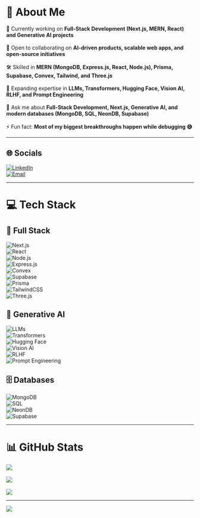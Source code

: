 # 💫 About Me  
🔭 Currently working on **Full-Stack Development (Next.js, MERN, React) and Generative AI projects** <br>  
🤝 Open to collaborating on **AI-driven products, scalable web apps, and open-source initiatives** <br>  
🛠️ Skilled in **MERN (MongoDB, Express.js, React, Node.js), Prisma, Supabase, Convex, Tailwind, and Three.js** <br>  
🌱 Expanding expertise in **LLMs, Transformers, Hugging Face, Vision AI, RLHF, and Prompt Engineering** <br>  
💬 Ask me about **Full-Stack Development, Next.js, Generative AI, and modern databases (MongoDB, SQL, NeonDB, Supabase)** <br>  
⚡ Fun fact: **Most of my biggest breakthroughs happen while debugging 😅**  

---

## 🌐 Socials  
[![LinkedIn](https://img.shields.io/badge/LinkedIn-%230077B5.svg?logo=linkedin&logoColor=white)](https://www.linkedin.com/in/vardhan-thadala-b7ba13316/)  
[![Email](https://img.shields.io/badge/Email-D14836?logo=gmail&logoColor=white)](mailto:thadalavardhangoud@gmail.com)  

---

# 💻 Tech Stack  

## 🚀 Full Stack  
![Next.js](https://img.shields.io/badge/Next.js-black?style=for-the-badge&logo=next.js&logoColor=white)  
![React](https://img.shields.io/badge/react-%2320232a.svg?style=for-the-badge&logo=react&logoColor=%2361DAFB)  
![Node.js](https://img.shields.io/badge/node.js-339933?style=for-the-badge&logo=node.js&logoColor=white)  
![Express.js](https://img.shields.io/badge/express.js-%23404d59.svg?style=for-the-badge&logo=express&logoColor=%2361DAFB)  
![Convex](https://img.shields.io/badge/convex-%23000000.svg?style=for-the-badge&logo=convex&logoColor=white)  
![Supabase](https://img.shields.io/badge/supabase-3ECF8E?style=for-the-badge&logo=supabase&logoColor=white)  
![Prisma](https://img.shields.io/badge/Prisma-3982CE?style=for-the-badge&logo=Prisma&logoColor=white)  
![TailwindCSS](https://img.shields.io/badge/tailwindcss-%2338B2AC.svg?style=for-the-badge&logo=tailwind-css&logoColor=white)  
![Three.js](https://img.shields.io/badge/threejs-black?style=for-the-badge&logo=three.js&logoColor=white)  


## 🤖 Generative AI  
![LLMs](https://img.shields.io/badge/LLMs-%2302569B.svg?style=for-the-badge&logo=openai&logoColor=white)  
![Transformers](https://img.shields.io/badge/Transformers-%23FF6F00.svg?style=for-the-badge&logo=huggingface&logoColor=white)  
![Hugging Face](https://img.shields.io/badge/HuggingFace-FFD21E?style=for-the-badge&logo=huggingface&logoColor=black)  
![Vision AI](https://img.shields.io/badge/VisionAI-%23000000.svg?style=for-the-badge&logo=tensorflow&logoColor=orange)  
![RLHF](https://img.shields.io/badge/RLHF-%23150458.svg?style=for-the-badge&logo=pytorch&logoColor=white)  
![Prompt Engineering](https://img.shields.io/badge/Prompt%20Engineering-%23323330.svg?style=for-the-badge&logo=openai&logoColor=white)  



## 🗄️ Databases  
![MongoDB](https://img.shields.io/badge/MongoDB-%234ea94b.svg?style=for-the-badge&logo=mongodb&logoColor=white)  
![SQL](https://img.shields.io/badge/sql-%23007ACC.svg?style=for-the-badge&logo=databricks&logoColor=white)  
![NeonDB](https://img.shields.io/badge/NeonDB-%2300E676.svg?style=for-the-badge&logo=neondatabase&logoColor=white)  
![Supabase](https://img.shields.io/badge/supabase-3ECF8E?style=for-the-badge&logo=supabase&logoColor=white)  

---

# 📊 GitHub Stats  
![](https://github-readme-stats.vercel.app/api?username=vardhanthadala&theme=dark&hide_border=false&include_all_commits=false&count_private=false)<br/>  
![](https://nirzak-streak-stats.vercel.app/?user=vardhanthadala&theme=dark&hide_border=false)<br/>  
![](https://github-readme-stats.vercel.app/api/top-langs/?username=vardhanthadala&theme=dark&hide_border=false&include_all_commits=false&count_private=false&layout=compact)  

---

[![](https://visitcount.itsvg.in/api?id=vardhanthadala&icon=0&color=0)](https://visitcount.itsvg.in)  


